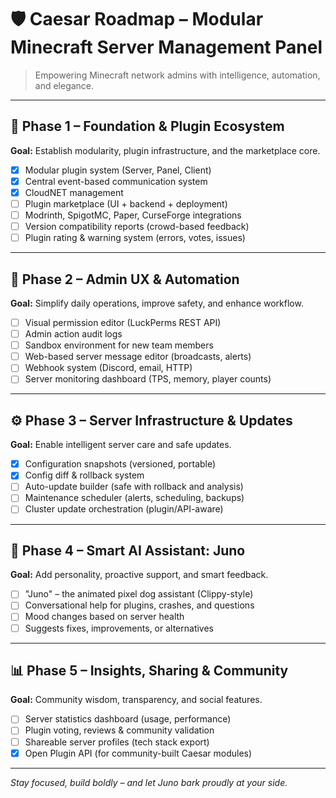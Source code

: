 # 🛡️ Caesar Roadmap – Modular Minecraft Server Management Panel

> Empowering Minecraft network admins with intelligence, automation, and elegance.

---

## 🧱 Phase 1 – Foundation & Plugin Ecosystem

**Goal:** Establish modularity, plugin infrastructure, and the marketplace core.

- [x] Modular plugin system (Server, Panel, Client)
- [x] Central event-based communication system
- [X] CloudNET management
- [ ] Plugin marketplace (UI + backend + deployment)
- [ ] Modrinth, SpigotMC, Paper, CurseForge integrations
- [ ] Version compatibility reports (crowd-based feedback)
- [ ] Plugin rating & warning system (errors, votes, issues)

---

## 🔁 Phase 2 – Admin UX & Automation

**Goal:** Simplify daily operations, improve safety, and enhance workflow.

- [ ] Visual permission editor (LuckPerms REST API)
- [ ] Admin action audit logs
- [ ] Sandbox environment for new team members
- [ ] Web-based server message editor (broadcasts, alerts)
- [ ] Webhook system (Discord, email, HTTP)
- [ ] Server monitoring dashboard (TPS, memory, player counts)

---

## ⚙️ Phase 3 – Server Infrastructure & Updates

**Goal:** Enable intelligent server care and safe updates.

- [X] Configuration snapshots (versioned, portable)
- [X] Config diff & rollback system
- [ ] Auto-update builder (safe with rollback and analysis)
- [ ] Maintenance scheduler (alerts, scheduling, backups)
- [ ] Cluster update orchestration (plugin/API-aware)

---

## 🐶 Phase 4 – Smart AI Assistant: Juno

**Goal:** Add personality, proactive support, and smart feedback.

- [ ] "Juno" – the animated pixel dog assistant (Clippy-style)
- [ ] Conversational help for plugins, crashes, and questions
- [ ] Mood changes based on server health
- [ ] Suggests fixes, improvements, or alternatives

---

## 📊 Phase 5 – Insights, Sharing & Community

**Goal:** Community wisdom, transparency, and social features.

- [ ] Server statistics dashboard (usage, performance)
- [ ] Plugin voting, reviews & community validation
- [ ] Shareable server profiles (tech stack export)
- [X] Open Plugin API (for community-built Caesar modules)

---

*Stay focused, build boldly – and let Juno bark proudly at your side.*
